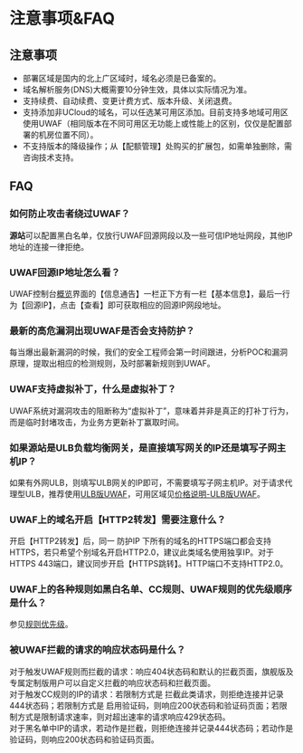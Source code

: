# 注意事项&FAQ

## 注意事项
  - 部署区域是国内的北上广区域时，域名必须是已备案的。
  - 域名解析服务(DNS)大概需要10分钟生效，具体以实际情况为准。
  - 支持续费、自动续费、变更计费方式、版本升级、关闭退费。
  - 支持添加非UCloud的域名，可以任选某可用区添加。目前支持多地域可用区使用UWAF（相同版本在不同可用区无功能上或性能上的区别，仅仅是配置部署的机房位置不同）。
  - 不支持版本的降级操作；从【配额管理】处购买的扩展包，如需单独删除，需咨询技术支持。

## FAQ

### 如何防止攻击者绕过UWAF？

**源站**可以配置黑白名单，仅放行UWAF回源网段以及一些可信IP地址网段，其他IP地址的连接一律拒绝。

### UWAF回源IP地址怎么看？

UWAF控制台[概览](/uewaf/features/info/Info?id=概览页面说明)界面的【信息通告】一栏正下方有一栏【基本信息】，最后一行为【回源IP】，点击【查看】即可获取相应的回源IP网段地址。

### 最新的高危漏洞出现UWAF是否会支持防护？

每当爆出最新漏洞的时候，我们的安全工程师会第一时间跟进，分析POC和漏洞原理，提取出相应的检测规则，及时部署新规则到UWAF。

### UWAF支持虚拟补丁，什么是虚拟补丁？

UWAF系统对漏洞攻击的阻断称为“虚拟补丁”，意味着并非是真正的打补丁行为，而是临时封堵攻击，为业务方更新补丁赢取时间。

### 如果源站是ULB负载均衡网关，是直接填写网关的IP还是填写子网主机IP？

如果有外网ULB，则填写ULB网关的IP即可，不需要填写子网主机IP。对于请求代理型ULB，推荐使用[ULB版UWAF](/uewaf/use/ULB_with_UWAF)，可用区域见[价格说明-ULB版UWAF](/uewaf/steer/Price?id=ULB版UWAF)。

### UWAF上的域名开启【HTTP2转发】需要注意什么？

开启【HTTP2转发】后，同一 防护IP 下所有的域名的HTTPS端口都会支持HTTPS，若只希望个别域名开启HTTP2.0，建议此类域名使用独享IP。对于HTTPS 443端口，建议同步开启【HTTPS跳转】。HTTP端口不支持HTTP2.0。 

### UWAF上的各种规则如黑白名单、CC规则、UWAF规则的优先级顺序是什么？

参见[规则优先级](/uewaf/features/domain/rule/Mode?id=规则优先级)。

### 被UWAF拦截的请求的响应状态码是什么？

对于触发UWAF规则而拦截的请求：响应404状态码和默认的拦截页面，旗舰版及专属定制版用户可以自定义拦截的响应状态码和拦截页面。  
对于触发CC规则的IP的请求：若限制方式是 拦截此类请求，则拒绝连接并记录444状态码；若限制方式是 启用验证码，则响应200状态码和验证码页面；若限制方式是限制请求速率，则对超出速率的请求响应429状态码。  
对于黑名单中IP的请求，若动作是拦截，则拒绝连接并记录444状态码；若动作是验证码，则响应200状态码和验证码页面。

